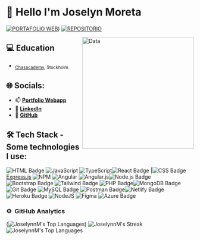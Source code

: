# 👋 Hello I'm Joselyn Moreta

[![PORTAFOLIO WEB](https://img.shields.io/badge/Portafolio%20Web-%23323330.svg?style=for-the-badge&logo=perfil&logoColor=black&color=FF0080)](https://joselyndev.azurewebsites.net/)) [![REPOSITORIO](https://img.shields.io/badge/Repositorio-%23323330.svg?style=for-the-badge&logo=repositorio&logoColor=black&color=8000FF)]((https://github.com/JoselynnM))

<img src="https://raw.githubusercontent.com/MicaelliMedeiros/micaellimedeiros/master/image/computer-illustration.png" width="300" align="right" alt="Data">


## 💻  Education

- <sub>[Chasacademy](https://chasacademy.se/program/fullstackutvecklare-javascript), Stockholm.</sub>


## 🌐 Socials:

- 📫 [**Portfolio Webapp**](https://joselyndev.azurewebsites.net/)
- 💼 [**LinkedIn**](linkedin.com/in/joselyn-moreta-8a5654265/)
- 📁 [**GitHub**](https://github.com/JoselynnM)



## 🛠 Tech Stack - Some technologies I use:


 ![HTML Badge](https://img.shields.io/badge/HTML-FF5733?style=for-the-badge&logo=html5&logoColor=white) ![JavaScript](https://img.shields.io/badge/javascript-%23323330.svg?style=for-the-badge&logo=javascript&logoColor=%23F7DF1E) ![TypeScript](https://img.shields.io/badge/typescript-%23007ACC.svg?style=for-the-badge&logo=typescript&logoColor=white)![React Badge](https://img.shields.io/badge/React-20232A?style=for-the-badge&logo=react&logoColor=61DAFB) |![CSS Badge](https://img.shields.io/badge/CSS-00D3E8?style=for-the-badge&logo=css3&logoColor=white) [Express.js](https://img.shields.io/badge/express.js-%23404d59.svg?style=for-the-badge&logo=express&logoColor=%2361DAFB) ![NPM](https://img.shields.io/badge/NPM-%23CB3837.svg?style=for-the-badge&logo=npm&logoColor=white) ![Angular](https://img.shields.io/badge/angular-%23DD0031.svg?style=for-the-badge&logo=angular&logoColor=white) ![Angular.js](https://img.shields.io/badge/angular.js-%23E23237.svg?style=for-the-badge&logo=angularjs&logoColor=white)![Node.js Badge](https://img.shields.io/badge/Node.js-43853D?style=for-the-badge&logo=node.js&logoColor=white) ![Bootstrap Badge](https://img.shields.io/badge/Bootstrap-563D7C?style=for-the-badge&logo=bootstrap&logoColor=white) ![Tailwind Badge](https://img.shields.io/badge/Tailwind-8d3eae?style=for-the-badge&logo=tailwind&logoColor=white) ![PHP Badge](https://img.shields.io/badge/PHP-FF1733?style=for-the-badge&logo=php&logoColor=white)![MongoDB Badge](https://img.shields.io/badge/MongoDB-2ECC71?style=for-the-badge&logo=mongodb&logoColor=white) ![Git Badge](https://img.shields.io/badge/Git-884EA0?style=for-the-badge&logo=git&logoColor=white) ![MySQL Badge](https://img.shields.io/badge/MySQL-016FA2?style=for-the-badge&logo=mysql&logoColor=white) ![Postman Badge](https://img.shields.io/badge/Postman-FF6C37?style=for-the-badge&logo=postman&logoColor=white)![Netlify Badge](https://img.shields.io/badge/Netlify-00C7B7?style=for-the-badge&logo=netlify&logoColor=white) ![Heroku Badge](https://img.shields.io/badge/Heroku-4A235A?style=for-the-badge&logo=heroku&logoColor=white) ![NodeJS](https://img.shields.io/badge/node.js-6DA55F?style=for-the-badge&logo=node.js&logoColor=white) ![Figma](https://img.shields.io/badge/figma-%23F24E1E.svg?style=for-the-badge&logo=figma&logoColor=white) ![Azure Badge](https://img.shields.io/badge/Azure-3e5fae?style=for-the-badge&logo=azure&logoColor=white)



### ⚙️ &nbsp;GitHub Analytics

(![JoselynnM's Top Languages](https://github-readme-stats.vercel.app/api/top-langs/?username=JoselynnM&theme=vision-friendly-dark&show_icons=true&hide_border=false&layout=compact))
![JoselynnM's Streak](https://github-readme-streak-stats.herokuapp.com/?user=JoselynnM&theme=vision-friendly-dark&hide_border=false)
![JoselynnM's Top Languages](https://github-readme-stats.vercel.app/api/top-langs/?username=JoselynnM&theme=vision-friendly-dark&show_icons=true&hide_border=false&layout=compact)
